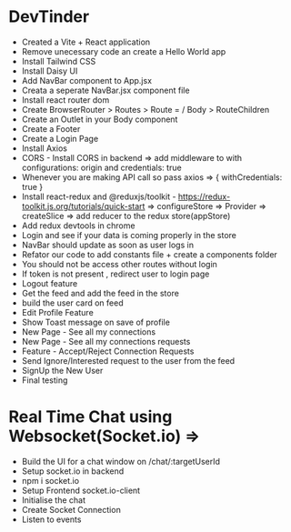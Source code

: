 # DevTinder
- Created a Vite + React application
- Remove unecessary code an create a Hello World app
- Install Tailwind CSS
- Install Daisy UI
- Add NavBar component to App.jsx
- Creata a seperate NavBar.jsx component file 
- Install react router dom
- Create BrowserRouter > Routes > Route = / Body > RouteChildren
- Create an Outlet in your Body component
- Create a Footer
- Create a Login Page
- Install Axios
- CORS - Install CORS in backend => add middleware to with configurations: origin and credentials: true
- Whenever you are making API call so pass axios => { withCredentials: true }
- Install react-redux and @reduxjs/toolkit - https://redux-toolkit.js.org/tutorials/quick-start => configureStore => Provider => createSlice => add reducer to the redux store(appStore)
- Add redux devtools in chrome
- Login and see if your data is coming properly in the store 
- NavBar should update as soon as user logs in 
- Refator our code to add constants file + create a components folder
- You should not be access other routes without login
- If token is not present , redirect user to login page
- Logout feature
- Get the feed and add the feed in the store
- build the user card on feed
- Edit Profile Feature
- Show Toast message on save of profile
- New Page - See all my connections
- New Page - See all my connections requests
- Feature - Accept/Reject Connection Requests
- Send Ignore/Interested request to the user from the feed 
- SignUp the New User
- Final testing 



# Real Time Chat using Websocket(Socket.io) =>

   - Build the UI for a chat window on /chat/:targetUserId 
   - Setup socket.io in backend
   - npm i socket.io
   - Setup Frontend socket.io-client
   - Initialise the chat
   - Create Socket Connection
   - Listen to events 